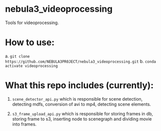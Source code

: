 # nebula3_videoprocessing
Tools for videoprocessing.

# How to use:
a. `git clone https://github.com/NEBULA3PR0JECT/nebula3_videoprocessing.git`
b. `conda activate videoprocessing`


# What this repo includes (currently):

1. `scene_detector_api.py` which is responsible for scene detection, detecting mdfs, conversion of avi to mp4, detecting scene elements.

2. `s3_frame_upload_api.py` which is responsible for storing frames in db, storing frame to s3, inserting node to scenegraph and dividing movie into frames. 

